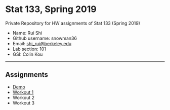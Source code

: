 # Stat 133, Spring 2019

Private Repository for HW assignments of Stat 133 (Spring 2019)

- Name: Rui Shi
- Github username: snowman36
- Email: shi_rui@berkeley.edu
- Lab section: 101
- GSI: Colin Kou

-----

## Assignments

- [Demo](demo)
- [Workout 1](workout1)
- Workout 2
- Workout 3

